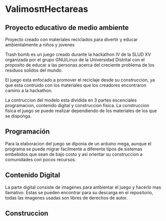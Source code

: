 # ValimosπHectareas
## Proyecto educativo de medio ambiente

Proyecto creado con materiales reciclados para divertir y educar ambientalmente a niños y jovenes

Trash bomb es un juego creado durante la hackathon IV de la SLUD XV organizada por 
el grupo GNU/Linux de la Universidad Distrital con el proposito de educar a
las personas acerca del creciente problema de los residuos solidos del mundo.

El juego esta enfocado a promover el reciclaje desde su construccion, ya que
esta contruido con los materiales que los creadores encontraron camino a la hackathon.

La contruccion del modelo esta dividida en 3 partes escenciales programacion, contenido digital y construccion fisica. La construccion fisica el juego se puede realizar dependiendo de los materiales de los que se disponga.

## Programación

Para la elaboracion del juego se diponia de un arduino mega, aunque el programa se puede migrar facilmente a diferente tipos de sistemas embebidos que sean de bajo costo y asi orientar su construccion a comunidades con pocos recursos.

## Contenido Digital

La parte digital consiste de imagenes para ambientar el juego y hacerlo mas llamativo. Estas se pueden encontrar para su descarga en el repositorio, todas las imagenes usadas son libres de derechos de autor.

## Construccion 



